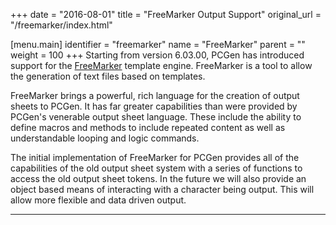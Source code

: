 +++
date = "2016-08-01"
title = "FreeMarker Output Support"
original_url = "/freemarker/index.html"

[menu.main]
    identifier = "freemarker"
    name = "FreeMarker"
    parent = ""
    weight = 100
+++
Starting from version 6.03.00, PCGen has introduced support for the
[FreeMarker](http://freemarker.org/) template engine. FreeMarker is a
tool to allow the generation of text files based on templates.

FreeMarker brings a powerful, rich language for the creation of output
sheets to PCGen. It has far greater capabilities than were provided by
PCGen's venerable output sheet language. These include the ability to
define macros and methods to include repeated content as well as
understandable looping and logic commands.

The initial implementation of FreeMarker for PCGen provides all of the
capabilities of the old output sheet system with a series of functions
to access the old output sheet tokens. In the future we will also
provide an object based means of interacting with a character being
output. This will allow more flexible and data driven output.

------------------------------------------------------------------------



